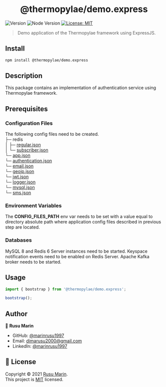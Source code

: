<h1 align="center">@thermopylae/demo.express</h1>
<p>
  <img alt="Version" src="https://img.shields.io/badge/version-0.0.1-blue.svg?cacheSeconds=2592000" />
  <img src="https://img.shields.io/badge/node-%3E%3D16-blue.svg"  alt="Node Version"/>
<a href="https://github.com/marinrusu1997/thermopylae/blob/master/LICENSE" target="_blank">
  <img alt="License: MIT" src="https://img.shields.io/badge/License-MIT-yellow.svg" />
</a>
</p>

> Demo application of the Thermopylae framework using ExpressJS.

## Install

```sh
npm install @thermopylae/demo.express
```

## Description
This package contains an implementation of authentication service using Thermopylae framework.

## Prerequisites

### Configuration Files
The following config files need to be created. <br/>
├─ redis <br/>
│   ├─ [regular.json](https://github.com/marinrusu1997/thermopylae/blob/master/packages/demo.express/lib/validation/schemes/config/redis.json) <br/>
│   └─ [subscriber.json](https://github.com/marinrusu1997/thermopylae/blob/master/packages/demo.express/lib/validation/schemes/config/redis.json) <br/>
└─ [app.json](https://github.com/marinrusu1997/thermopylae/blob/master/packages/demo.express/lib/validation/schemes/config/app.json) <br/>
└─ [authentication.json](https://github.com/marinrusu1997/thermopylae/blob/master/packages/demo.express/lib/validation/schemes/config/auth-engine.json) <br/>
└─ [email.json](https://github.com/marinrusu1997/thermopylae/blob/master/packages/demo.express/lib/validation/schemes/config/email.json) <br/>
└─ [geoip.json](https://github.com/marinrusu1997/thermopylae/blob/master/packages/demo.express/lib/validation/schemes/config/geoip.json) <br/>
└─ [jwt.json](https://github.com/marinrusu1997/thermopylae/blob/master/packages/demo.express/lib/validation/schemes/config/jwt.json) <br/>
└─ [logger.json](https://github.com/marinrusu1997/thermopylae/blob/master/packages/demo.express/lib/validation/schemes/config/logger.json) <br/>
└─ [mysql.json](https://github.com/marinrusu1997/thermopylae/blob/master/packages/demo.express/lib/validation/schemes/config/mysql.json) <br/>
└─ [sms.json](https://github.com/marinrusu1997/thermopylae/blob/master/packages/demo.express/lib/validation/schemes/config/sms.json) <br/>

### Environment Variables
The **CONFIG_FILES_PATH** env var needs to be set with a value equal to directory absolute path
where application config files described in previous step are located.

### Databases
MySQL 8 and Redis 6 Server instances need to be started.
Keyspace notification events need to be enabled on Redis Server.
Apache Kafka broker needs to be started.

## Usage
```typescript
import { bootstrap } from '@thermopylae/demo.express';

bootstrap();
```

## Author

👤 **Rusu Marin**

* GitHub: [@marinrusu1997](https://github.com/marinrusu1997)
* Email: [dimarusu2000@gmail.com](mailto:dimarusu2000@gmail.com)
* LinkedIn: [@marinrusu1997](https://linkedin.com/in/marinrusu1997)

## 📝 License

Copyright © 2021 [Rusu Marin](https://github.com/marinrusu1997). <br/>
This project is [MIT](https://github.com/marinrusu1997/thermopylae/blob/master/LICENSE) licensed.
